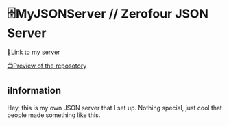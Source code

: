 # 🗄️MyJSONServer // Zerofour JSON Server

[🔗Link to my server](https://my-json-server.typicode.com/Zerofour04/MyJSONServer)


[📺Preview of the reposotory](https://my-json-server.typicode.com/typicode/demo)

## ℹ️Information

Hey, this is my own JSON server that I set up. Nothing special, just cool that people made something like this. 